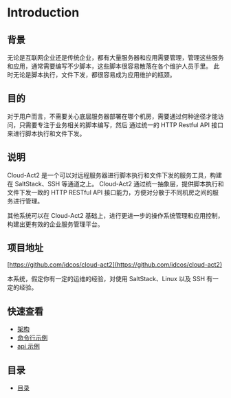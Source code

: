# Introduction


## 背景

无论是互联网企业还是传统企业，都有大量服务器和应用需要管理，管理这些服务和应用，通常需要编写不少脚本，这些脚本很容易散落在各个维护人员手里。
此时无论是脚本执行，文件下发，都很容易成为应用维护的瓶颈。


## 目的


对于用户而言，不需要关心底层服务器部署在哪个机房，需要通过何种途径才能访问，只需要专注于业务相关的脚本编写，然后
通过统一的 HTTP Restful API 接口来进行脚本执行和文件下发。



## 说明


Cloud-Act2 是一个可以对远程服务器进行脚本执行和文件下发的服务工具，构建在 SaltStack、SSH 等通道之上。
Cloud-Act2 通过统一抽象层，提供脚本执行和文件下发一致的 HTTP RESTful API 接口能力，方便对分散于不同机房之间的服务进行管理。

其他系统可以在 Cloud-Act2 基础上，进行更进一步的操作系统管理和应用控制，构建出更有效的企业服务管理平台。



## 项目地址

[https://github.com/idcos/cloud-act2](https://github.com/idcos/cloud-act2)


本系统，假定你有一定的运维的经验，对使用 SaltStack、Linux 以及 SSH 有一定的经验。


## 快速查看

- [架构](architecture/README.md)
- [命令行示例](act2ctl/cmd_example.md)
- [api 示例](act2ctl/api_example.md)

## 目录

- [目录](SUMMARY.md)
